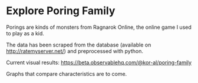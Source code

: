 # Explore Poring Family

Porings are kinds of monsters from Ragnarok Online, the online game I used to play as a kid.

The data has been scraped from the database (available on http://ratemyserver.net/) and preprocessed with python.

Current visual results: https://beta.observablehq.com/@kor-al/poring-family

Graphs that compare characteristics are to come.
